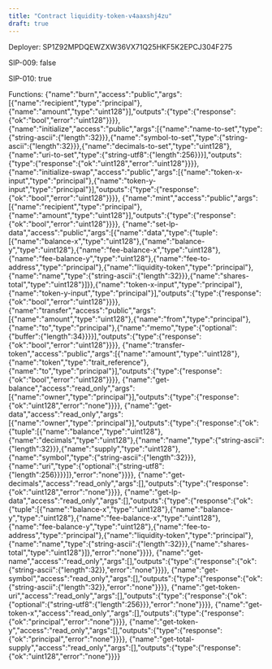 ```yaml
---
title: "Contract liquidity-token-v4aaxshj4zu"
draft: true
---
```

Deployer: SP1Z92MPDQEWZXW36VX71Q25HKF5K2EPCJ304F275

SIP-009: false

SIP-010: true

Functions:
{"name":"burn","access":"public","args":[{"name":"recipient","type":"principal"},{"name":"amount","type":"uint128"}],"outputs":{"type":{"response":{"ok":"bool","error":"uint128"}}}}, {"name":"initialize","access":"public","args":[{"name":"name-to-set","type":{"string-ascii":{"length":32}}},{"name":"symbol-to-set","type":{"string-ascii":{"length":32}}},{"name":"decimals-to-set","type":"uint128"},{"name":"uri-to-set","type":{"string-utf8":{"length":256}}}],"outputs":{"type":{"response":{"ok":"uint128","error":"uint128"}}}}, {"name":"initialize-swap","access":"public","args":[{"name":"token-x-input","type":"principal"},{"name":"token-y-input","type":"principal"}],"outputs":{"type":{"response":{"ok":"bool","error":"uint128"}}}}, {"name":"mint","access":"public","args":[{"name":"recipient","type":"principal"},{"name":"amount","type":"uint128"}],"outputs":{"type":{"response":{"ok":"bool","error":"uint128"}}}}, {"name":"set-lp-data","access":"public","args":[{"name":"data","type":{"tuple":[{"name":"balance-x","type":"uint128"},{"name":"balance-y","type":"uint128"},{"name":"fee-balance-x","type":"uint128"},{"name":"fee-balance-y","type":"uint128"},{"name":"fee-to-address","type":"principal"},{"name":"liquidity-token","type":"principal"},{"name":"name","type":{"string-ascii":{"length":32}}},{"name":"shares-total","type":"uint128"}]}},{"name":"token-x-input","type":"principal"},{"name":"token-y-input","type":"principal"}],"outputs":{"type":{"response":{"ok":"bool","error":"uint128"}}}}, {"name":"transfer","access":"public","args":[{"name":"amount","type":"uint128"},{"name":"from","type":"principal"},{"name":"to","type":"principal"},{"name":"memo","type":{"optional":{"buffer":{"length":34}}}}],"outputs":{"type":{"response":{"ok":"bool","error":"uint128"}}}}, {"name":"transfer-token","access":"public","args":[{"name":"amount","type":"uint128"},{"name":"token","type":"trait_reference"},{"name":"to","type":"principal"}],"outputs":{"type":{"response":{"ok":"bool","error":"uint128"}}}}, {"name":"get-balance","access":"read_only","args":[{"name":"owner","type":"principal"}],"outputs":{"type":{"response":{"ok":"uint128","error":"none"}}}}, {"name":"get-data","access":"read_only","args":[{"name":"owner","type":"principal"}],"outputs":{"type":{"response":{"ok":{"tuple":[{"name":"balance","type":"uint128"},{"name":"decimals","type":"uint128"},{"name":"name","type":{"string-ascii":{"length":32}}},{"name":"supply","type":"uint128"},{"name":"symbol","type":{"string-ascii":{"length":32}}},{"name":"uri","type":{"optional":{"string-utf8":{"length":256}}}}]},"error":"none"}}}}, {"name":"get-decimals","access":"read_only","args":[],"outputs":{"type":{"response":{"ok":"uint128","error":"none"}}}}, {"name":"get-lp-data","access":"read_only","args":[],"outputs":{"type":{"response":{"ok":{"tuple":[{"name":"balance-x","type":"uint128"},{"name":"balance-y","type":"uint128"},{"name":"fee-balance-x","type":"uint128"},{"name":"fee-balance-y","type":"uint128"},{"name":"fee-to-address","type":"principal"},{"name":"liquidity-token","type":"principal"},{"name":"name","type":{"string-ascii":{"length":32}}},{"name":"shares-total","type":"uint128"}]},"error":"none"}}}}, {"name":"get-name","access":"read_only","args":[],"outputs":{"type":{"response":{"ok":{"string-ascii":{"length":32}},"error":"none"}}}}, {"name":"get-symbol","access":"read_only","args":[],"outputs":{"type":{"response":{"ok":{"string-ascii":{"length":32}},"error":"none"}}}}, {"name":"get-token-uri","access":"read_only","args":[],"outputs":{"type":{"response":{"ok":{"optional":{"string-utf8":{"length":256}}},"error":"none"}}}}, {"name":"get-token-x","access":"read_only","args":[],"outputs":{"type":{"response":{"ok":"principal","error":"none"}}}}, {"name":"get-token-y","access":"read_only","args":[],"outputs":{"type":{"response":{"ok":"principal","error":"none"}}}}, {"name":"get-total-supply","access":"read_only","args":[],"outputs":{"type":{"response":{"ok":"uint128","error":"none"}}}}
